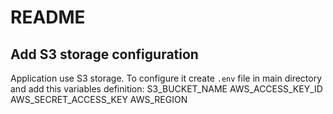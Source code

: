 # README

## Add S3 storage configuration

Application use S3 storage. To configure it create `.env` file in main directory and add this variables definition:
S3_BUCKET_NAME
AWS_ACCESS_KEY_ID
AWS_SECRET_ACCESS_KEY
AWS_REGION